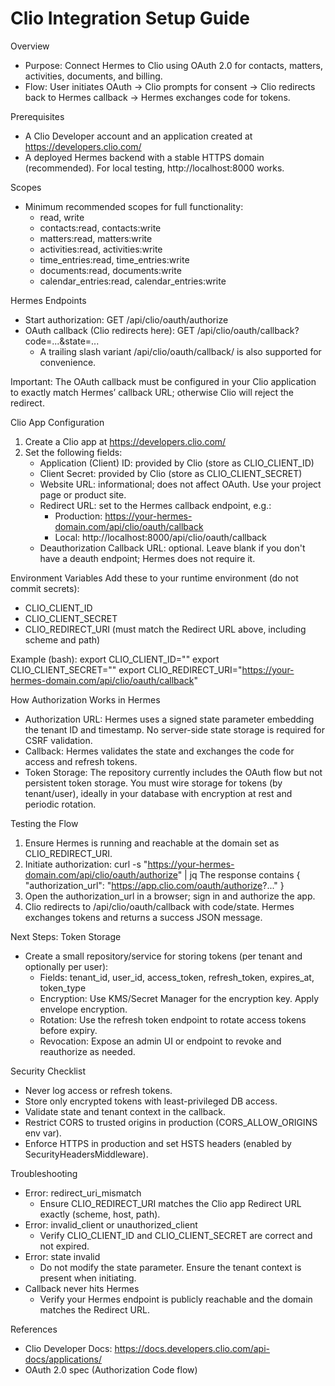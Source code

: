 Clio Integration Setup Guide
================================

Overview
- Purpose: Connect Hermes to Clio using OAuth 2.0 for contacts, matters, activities, documents, and billing.
- Flow: User initiates OAuth → Clio prompts for consent → Clio redirects back to Hermes callback → Hermes exchanges code for tokens.

Prerequisites
- A Clio Developer account and an application created at https://developers.clio.com/
- A deployed Hermes backend with a stable HTTPS domain (recommended). For local testing, http://localhost:8000 works.

Scopes
- Minimum recommended scopes for full functionality:
  - read, write
  - contacts:read, contacts:write
  - matters:read, matters:write
  - activities:read, activities:write
  - time_entries:read, time_entries:write
  - documents:read, documents:write
  - calendar_entries:read, calendar_entries:write

Hermes Endpoints
- Start authorization: GET /api/clio/oauth/authorize
- OAuth callback (Clio redirects here): GET /api/clio/oauth/callback?code=...&state=...
  - A trailing slash variant /api/clio/oauth/callback/ is also supported for convenience.

Important: The OAuth callback must be configured in your Clio application to exactly match Hermes’ callback URL; otherwise Clio will reject the redirect.

Clio App Configuration
1) Create a Clio app at https://developers.clio.com/
2) Set the following fields:
   - Application (Client) ID: provided by Clio (store as CLIO_CLIENT_ID)
   - Client Secret: provided by Clio (store as CLIO_CLIENT_SECRET)
   - Website URL: informational; does not affect OAuth. Use your project page or product site.
   - Redirect URL: set to the Hermes callback endpoint, e.g.:
     - Production: https://your-hermes-domain.com/api/clio/oauth/callback
     - Local: http://localhost:8000/api/clio/oauth/callback
   - Deauthorization Callback URL: optional. Leave blank if you don't have a deauth endpoint; Hermes does not require it.

Environment Variables
Add these to your runtime environment (do not commit secrets):
- CLIO_CLIENT_ID
- CLIO_CLIENT_SECRET
- CLIO_REDIRECT_URI (must match the Redirect URL above, including scheme and path)

Example (bash):
  export CLIO_CLIENT_ID="<from clio dev app>"
  export CLIO_CLIENT_SECRET="<from clio dev app>"
  export CLIO_REDIRECT_URI="https://your-hermes-domain.com/api/clio/oauth/callback"

How Authorization Works in Hermes
- Authorization URL: Hermes uses a signed state parameter embedding the tenant ID and timestamp. No server-side state storage is required for CSRF validation.
- Callback: Hermes validates the state and exchanges the code for access and refresh tokens.
- Token Storage: The repository currently includes the OAuth flow but not persistent token storage. You must wire storage for tokens (by tenant/user), ideally in your database with encryption at rest and periodic rotation.

Testing the Flow
1) Ensure Hermes is running and reachable at the domain set as CLIO_REDIRECT_URI.
2) Initiate authorization:
   curl -s "https://your-hermes-domain.com/api/clio/oauth/authorize" | jq
   The response contains { "authorization_url": "https://app.clio.com/oauth/authorize?..." }
3) Open the authorization_url in a browser; sign in and authorize the app.
4) Clio redirects to /api/clio/oauth/callback with code/state. Hermes exchanges tokens and returns a success JSON message.

Next Steps: Token Storage
- Create a small repository/service for storing tokens (per tenant and optionally per user):
  - Fields: tenant_id, user_id, access_token, refresh_token, expires_at, token_type
  - Encryption: Use KMS/Secret Manager for the encryption key. Apply envelope encryption.
  - Rotation: Use the refresh token endpoint to rotate access tokens before expiry.
  - Revocation: Expose an admin UI or endpoint to revoke and reauthorize as needed.

Security Checklist
- Never log access or refresh tokens.
- Store only encrypted tokens with least-privileged DB access.
- Validate state and tenant context in the callback.
- Restrict CORS to trusted origins in production (CORS_ALLOW_ORIGINS env var).
- Enforce HTTPS in production and set HSTS headers (enabled by SecurityHeadersMiddleware).

Troubleshooting
- Error: redirect_uri_mismatch
  - Ensure CLIO_REDIRECT_URI matches the Clio app Redirect URL exactly (scheme, host, path).
- Error: invalid_client or unauthorized_client
  - Verify CLIO_CLIENT_ID and CLIO_CLIENT_SECRET are correct and not expired.
- Error: state invalid
  - Do not modify the state parameter. Ensure the tenant context is present when initiating.
- Callback never hits Hermes
  - Verify your Hermes endpoint is publicly reachable and the domain matches the Redirect URL.

References
- Clio Developer Docs: https://docs.developers.clio.com/api-docs/applications/
- OAuth 2.0 spec (Authorization Code flow)
